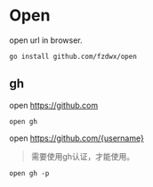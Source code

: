 # Open

open url in browser.

```shell
go install github.com/fzdwx/open 
```

## gh

open https://github.com

```shell
open gh
```

open https://github.com/{username}

> 需要使用gh认证，才能使用。

```shell
open gh -p
```